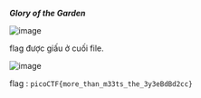 ***Glory of the Garden***

![image](https://github.com/user-attachments/assets/e07fbc2d-f40a-41fc-95b3-b6c329b0f04c)

flag được giấu ở cuối file.

![image](https://github.com/user-attachments/assets/3a2a6538-e781-4c0f-b1a7-13064a10f0f9)

flag : ```picoCTF{more_than_m33ts_the_3y3eBdBd2cc}```
